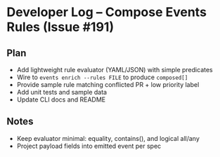# Developer Log – Compose Events Rules (Issue #191)

## Plan
- Add lightweight rule evaluator (YAML/JSON) with simple predicates
- Wire to `events enrich --rules FILE` to produce `composed[]`
- Provide sample rule matching conflicted PR + low priority label
- Add unit tests and sample data
- Update CLI docs and README

## Notes
- Keep evaluator minimal: equality, contains(), and logical all/any
- Project payload fields into emitted event per spec


